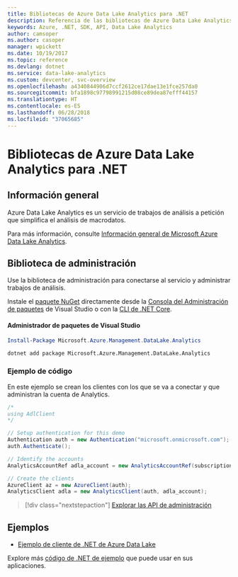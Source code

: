 ```yaml
---
title: Bibliotecas de Azure Data Lake Analytics para .NET
description: Referencia de las bibliotecas de Azure Data Lake Analytics para .NET
keywords: Azure, .NET, SDK, API, Data Lake Analytics
author: camsoper
ms.author: casoper
manager: wpickett
ms.date: 10/19/2017
ms.topic: reference
ms.devlang: dotnet
ms.service: data-lake-analytics
ms.custom: devcenter, svc-overview
ms.openlocfilehash: a4340844906d7ccf2612ce17dae13e1fce257da0
ms.sourcegitcommit: bfa1898c97798991215d08ce89dea87efff44157
ms.translationtype: HT
ms.contentlocale: es-ES
ms.lasthandoff: 06/28/2018
ms.locfileid: "37065685"
---
```

# <a name="azure-data-lake-analytics-libraries-for-net"></a>Bibliotecas de Azure Data Lake Analytics para .NET

## <a name="overview"></a>Información general

Azure Data Lake Analytics es un servicio de trabajos de análisis a petición que simplifica el análisis de macrodatos.

Para más información, consulte [Información general de Microsoft Azure Data Lake Analytics](/azure/data-lake-analytics/data-lake-analytics-overview).

## <a name="management-library"></a>Biblioteca de administración

Use la biblioteca de administración para conectarse al servicio y administrar trabajos de análisis.

Instale el [paquete NuGet](https://www.nuget.org/packages/Microsoft.Azure.Management.DataLake.Analytics) directamente desde la [Consola del Administración de paquetes][PackageManager] de Visual Studio o con la [CLI de .NET Core][DotNetCLI].

#### <a name="visual-studio-package-manager"></a>Administrador de paquetes de Visual Studio

```powershell
Install-Package Microsoft.Azure.Management.DataLake.Analytics
```

```bash
dotnet add package Microsoft.Azure.Management.DataLake.Analytics
```

### <a name="code-example"></a>Ejemplo de código

En este ejemplo se crean los clientes con los que se va a conectar y que administran la cuenta de Analytics.

```csharp
/*
using AdlClient 
*/

// Setup authentication for this demo
Authentication auth = new Authentication("microsoft.onmicrosoft.com"); // change this to YOUR tenant
auth.Authenticate();

// Identify the accounts
AnalyticsAccountRef adla_account = new AnalyticsAccountRef(subscriptionId, resourceGroup, userName);

// Create the clients
AzureClient az = new AzureClient(auth);
AnalyticsClient adla = new AnalyticsClient(auth, adla_account);
```

> [!div class="nextstepaction"]
> [Explorar las API de administración](/dotnet/api/overview/azure/datalakeanalytics/management)

## <a name="samples"></a>Ejemplos
* [Ejemplo de cliente de .NET de Azure Data Lake](https://azure.microsoft.com/resources/samples/data-lake-dotnet-client/)

Explore más [código de .NET de ejemplo](https://azure.microsoft.com/resources/samples/?platform=dotnet) que puede usar en sus aplicaciones.

[PackageManager]: https://docs.microsoft.com/nuget/tools/package-manager-console
[DotNetCLI]: https://docs.microsoft.com/dotnet/core/tools/dotnet-add-package
